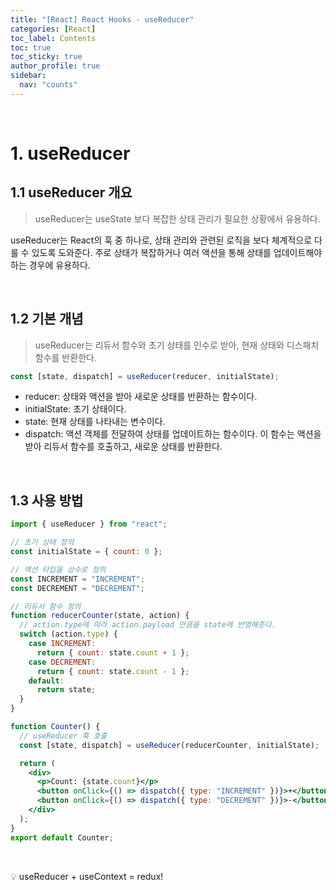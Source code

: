 ```yaml
---
title: "[React] React Hooks - useReducer"
categories: [React]
toc_label: Contents
toc: true
toc_sticky: true
author_profile: true
sidebar:
  nav: "counts"
---
```


<br>

# 1. useReducer

## 1.1 useReducer 개요

> useReducer는 useState 보다 복잡한 상태 관리가 필요한 상황에서 유용하다.

useReducer는 React의 훅 중 하나로, 상태 관리와 관련된 로직을 보다 체계적으로 다룰 수 있도록 도와준다. 주로 상태가 복잡하거나 여러 액션을 통해 상태를 업데이트해야 하는 경우에 유용하다.

<br>

## 1.2 기본 개념

> useReducer는 리듀서 함수와 초기 상태를 인수로 받아, 현재 상태와 디스패치 함수를 반환한다.

```jsx
const [state, dispatch] = useReducer(reducer, initialState);
```

- reducer: 상태와 액션을 받아 새로운 상태를 반환하는 함수이다.
- initialState: 초기 상태이다.
- state: 현재 상태를 나타내는 변수이다.
- dispatch: 액션 객체를 전달하여 상태를 업데이트하는 함수이다. 이 함수는 액션을 받아 리듀서 함수를 호출하고, 새로운 상태를 반환한다.

<br>

## 1.3 사용 방법

```jsx
import { useReducer } from "react";

// 초기 상태 정의
const initialState = { count: 0 };

// 액션 타입을 상수로 정의
const INCREMENT = "INCREMENT";
const DECREMENT = "DECREMENT";

// 리듀서 함수 정의
function reducerCounter(state, action) {
  // action.type에 따라 action.payload 만큼을 state에 반영해준다.
  switch (action.type) {
    case INCREMENT:
      return { count: state.count + 1 };
    case DECREMENT:
      return { count: state.count - 1 };
    default:
      return state;
  }
}

function Counter() {
  // useReducer 훅 호출
  const [state, dispatch] = useReducer(reducerCounter, initialState);

  return (
    <div>
      <p>Count: {state.count}</p>
      <button onClick={() => dispatch({ type: "INCREMENT" })}>+</button>
      <button onClick={() => dispatch({ type: "DECREMENT" })}>-</button>
    </div>
  );
}
export default Counter;
```

<br>

💡 useReducer + useContext = redux!

<br>
